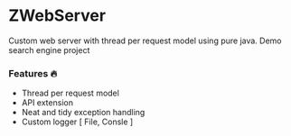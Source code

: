 # ZWebServer
Custom web server with thread per request model using pure java. Demo search engine project

### Features 🔥

- Thread per request model
- API extension
- Neat and tidy exception handling
- Custom logger [ File, Consle ]
